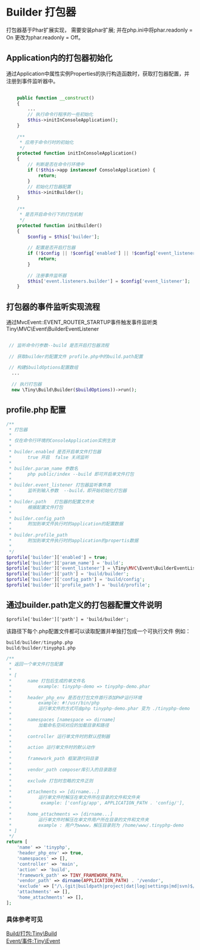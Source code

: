 Builder 打包器
====

打包器基于Phar扩展实现， 需要安装phar扩展;
并在php.ini中将phar.readonly = On 更改为phar.readonly  = Off。

Application内的打包器初始化
----
通过Application中属性实例Properties的执行构造函数时，获取打包器配置，并注册到事件监听器中。 

```php
    
    public function __construct()
    {
        ...
        // 执行命令行程序的一些初始化
        $this->initInConsoleApplication();
    }
    
    /**
     * 应用于命令行时的初始化
     */
    protected function initInConsoleApplication()
    {
        // 判断是否在命令行环境中
        if (!$this->app instanceof ConsoleApplication) {
            return;
        }
        // 初始化打包器配置
        $this->initBuilder();
    }
    
    /**
     * 是否开启命令行下的打包机制
     */
    protected function initBuilder()
    {
        $config = $this['builder'];
        
        // 配置是否开启打包器
        if (!$config || !$config['enabled'] || !$config['event_listener']) {
            return;
        }
        
        // 注册事件监听器
        $this['event.listeners.builder'] = $config['event_listener'];
    }    
```

打包器的事件监听实现流程
----

通过MvcEvent::EVENT_ROUTER_STARTUP事件触发事件监听类Tiny\MVC\Event\BuilderEventListener

```php
 
 // 监听命令行参数--build 是否开启打包器流程
 
 // 获取builder的配置文件 profile.php中的build.path配置
 
 // 构建$buildOptions配置数组
  ...
  
  // 执行打包器
  new \Tiny\Build\Builder($buildOptions))->run();
```

profile.php 配置
----
```php
/**
 * 打包器
 * 
 * 仅在命令行环境的ConsoleApplication实例生效
 * 
 * builder.enabled 是否开启单文件打包器
 *      true 开启  false 关闭监听
 *      
 * builder.param_name 参数名
 *      php public/index --build 即可开启单文件打包
 *      
 * builder.event_listener 打包器监听事件类
 *      监听到输入参数  --build，即开始初始化打包器
 *      
 * builder.path   打包器的配置文件夹 
 *      根据配置文件打包
 * 
 * builder.config_path 
 *      附加到单文件执行时的application的配置数据
 * 
 * builder.profile_path 
 *      附加到单文件执行时的application的propertis数据
 *            
 */
$profile['builder']['enabled'] = true;
$profile['builder']['param_name'] = 'build';
$profile['builder']['event_listener'] = \Tiny\MVC\Event\BuilderEventListener::class;
$profile['builder']['path'] = 'build/builder';
$profile['builder']['config_path'] = 'build/config';
$profile['builder']['profile_path'] = 'build/profile';
```

通过builder.path定义的打包器配置文件说明
----
```
$profile['builder']['path'] = 'build/builder';   
```

该路径下每个.php配置文件都可以读取配置并单独打包成一个可执行文件
例如：
```php
build/builder/tinyphp.php
build/builder/tinyphp1.php
```
```php
/**
 * 返回一个单文件打包配置
 * 
 * [
 *      name 打包后生成的单文件名  
 *          example: tinyphp-demo => tinyphp-demo.phar
 *          
 *      header_php_env 是否在打包文件首行添加PHP运行环境
 *          example: #!/usr/bin/php
 *          运行单文件的方式可由php tinyphp-demo.phar 变为 ./tinyphp-demo
 *          
 *      namespaces [namespace => dirname]
 *          加载命名空间对应的加载目录和路径
 *      
 *      controller 运行单文件时的默认控制器
 *      
 *      action 运行单文件时的默认动作
 *      
 *      framework_path 框架源代码目录
 *      
 *      vendor_path composer库引入的目录路径
 *      
 *      exclude 打包时忽略的文件正则
 *      
 *      attachments => [dirname...]
 *          运行单文件时解压在单文件所在目录的文件和文件夹
 *           example: ['config/app', APPLICATION_PATH . 'config/'],
 *      
 *      home_attachments => [dirname...]
 *          运行单文件时解压在单文件用户所在目录的文件和文件夹
 *          example : 用户为wwww，解压目录则为 /home/www/.tinyphp-demo
 * ]
 */
return [
    'name' => 'tinyphp',
    'header_php_env' => true,
    'namespaces' => [],
    'controller' => 'main',
    'action' => 'build',
    'framework_path' => TINY_FRAMEWORK_PATH,
    'vendor_path' => dirname(APPLICATION_PATH) . '/vendor',
    'exclude' => ["/\.(git|buildpath|project|dat|log|settings|md|svn)$/","/vendor\/smarty\/smarty/", "/tinyphp-ui\/(node_modules|src\/js|conf|dist|build|templates\/pages\/)/"],
    'attachments' => [], 
    'home_attachments' => [], 
];
```

### 具体参考可见   
[Build/打包:Tiny\Build](https://github.com/tinyphporg/tinyphp-dcos/blob/master/docs/manual/lib/build.md)    
[Event/事件:Tiny\Event](https://github.com/tinyphporg/tinyphp-dcos/blob/master/docs/manual/lib/event.md)   
